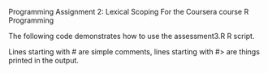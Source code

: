   Programming Assignment 2: Lexical Scoping
For the Coursera course R Programming

The following code demonstrates how to use the assessment3.R R script.

Lines starting with # are simple comments, lines starting with #> are things printed in the output.

